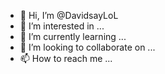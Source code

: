 - 👋 Hi, I’m @DavidsayLoL
- 👀 I’m interested in ...
- 🌱 I’m currently learning ...
- 💞️ I’m looking to collaborate on ...
- 📫 How to reach me ...

<!---
DavidsayLoL/DavidsayLoL is a ✨ special ✨ repository because its `README.md` (this file) appears on your GitHub profile.
You can click the Preview link to take a look at your changes.
--->
